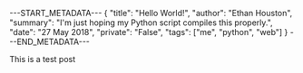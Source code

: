 ---START_METADATA---
{
  "title": "Hello World!",
  "author": "Ethan Houston",
  "summary": "I'm just hoping my Python script compiles this properly.",
  "date": "27 May 2018",
  "private": "False",
  "tags": ["me", "python", "web"]
}
---END_METADATA---

This is a test post


